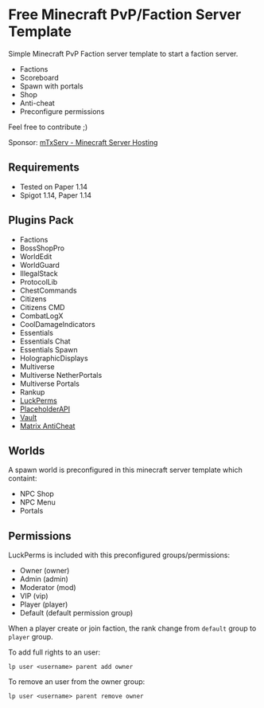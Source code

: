 # Free Minecraft PvP/Faction Server Template

Simple Minecraft PvP Faction server template to start a faction server.

* Factions
* Scoreboard
* Spawn with portals
* Shop
* Anti-cheat
* Preconfigure permissions

Feel free to contribute ;)

Sponsor: [mTxServ - Minecraft Server Hosting](https://mtxserv.com/host-server/minecraft)

## Requirements

* Tested on Paper 1.14
* Spigot 1.14, Paper 1.14

## Plugins Pack

* Factions
* BossShopPro
* WorldEdit
* WorldGuard
* IllegalStack
* ProtocolLib
* ChestCommands
* Citizens
* Citizens CMD
* CombatLogX
* CoolDamageIndicators
* Essentials
* Essentials Chat
* Essentials Spawn
* HolographicDisplays
* Multiverse
* Multiverse NetherPortals
* Multiverse Portals
* Rankup
* [LuckPerms](https://www.spigotmc.org/resources/luckperms-an-advanced-permissions-plugin.28140/)
* [PlaceholderAPI](https://www.spigotmc.org/resources/placeholderapi.6245/)
* [Vault](https://dev.bukkit.org/projects/vault)
* [Matrix AntiCheat](https://www.spigotmc.org/resources/matrix-anticheat-advanced-cheat-detection-1-8-1-12-1-13-1-14.64635/)

## Worlds

A spawn world is preconfigured in this minecraft server template which containt:

* NPC Shop
* NPC Menu
* Portals

## Permissions

LuckPerms is included with this preconfigured groups/permissions:

* Owner (owner)
* Admin (admin)
* Moderator (mod)
* VIP (vip)
* Player (player)
* Default (default permission group)

When a player create or join faction, the rank change from `default` group to `player` group.

To add full rights to an user:

```
lp user <username> parent add owner
```

To remove an user from the owner group:

```
lp user <username> parent remove owner
```
